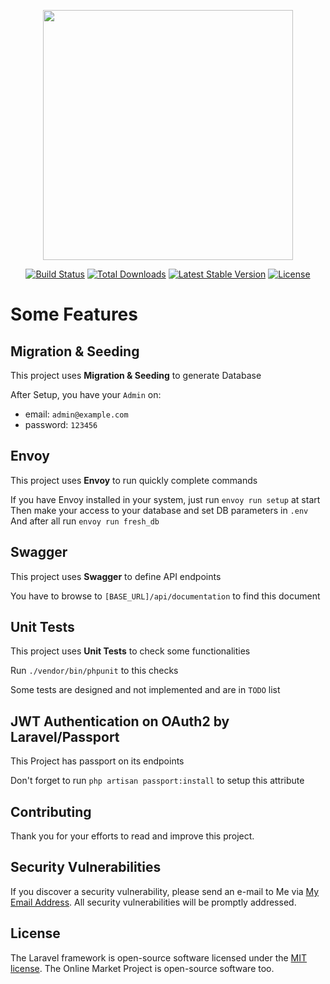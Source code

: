 <p align="center"><img src="https://res.cloudinary.com/dtfbvvkyp/image/upload/v1566331377/laravel-logolockup-cmyk-red.svg" width="400"></p>

<p align="center">
<a href="https://travis-ci.org/laravel/framework"><img src="https://travis-ci.org/laravel/framework.svg" alt="Build Status"></a>
<a href="https://packagist.org/packages/laravel/framework"><img src="https://poser.pugx.org/laravel/framework/d/total.svg" alt="Total Downloads"></a>
<a href="https://packagist.org/packages/laravel/framework"><img src="https://poser.pugx.org/laravel/framework/v/stable.svg" alt="Latest Stable Version"></a>
<a href="https://packagist.org/packages/laravel/framework"><img src="https://poser.pugx.org/laravel/framework/license.svg" alt="License"></a>
</p>

# Some Features

## Migration & Seeding

This project uses **Migration & Seeding** to generate Database

After Setup, you have your `Admin` on:
* email: `admin@example.com`
* password: `123456`

## Envoy

This project uses **Envoy** to run quickly complete commands

If you have Envoy installed in your system, just run `envoy run setup` at start
Then make your access to your database and set DB parameters in `.env`
And after all run `envoy run fresh_db`

## Swagger

This project uses **Swagger** to define API endpoints

You have to browse to `[BASE_URL]/api/documentation` to find this document

## Unit Tests

This project uses **Unit Tests** to check some functionalities

Run `./vendor/bin/phpunit` to this checks

Some tests are designed and not implemented and are in `TODO` list

## JWT Authentication on OAuth2 by Laravel/Passport

This Project has passport on its endpoints

Don't forget to run `php artisan passport:install` to setup this attribute

## Contributing

Thank you for your efforts to read and improve this project.

## Security Vulnerabilities

If you discover a security vulnerability, please send an e-mail to Me via [My Email Address](mailto:armin.ghassemi@gmail.com). All security vulnerabilities will be promptly addressed.

## License

The Laravel framework is open-source software licensed under the [MIT license](https://opensource.org/licenses/MIT).
The Online Market Project is open-source software too.